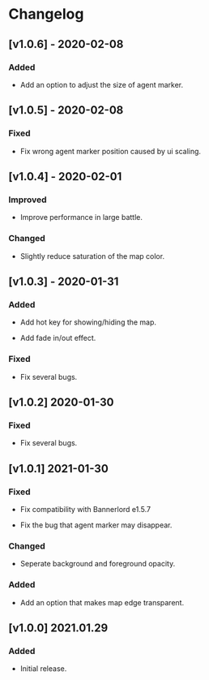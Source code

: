 # Changelog

## [v1.0.6] - 2020-02-08
### Added
- Add an option to adjust the size of agent marker.

## [v1.0.5] - 2020-02-08
### Fixed
- Fix wrong agent marker position caused by ui scaling.

## [v1.0.4] - 2020-02-01

### Improved
- Improve performance in large battle.

### Changed
- Slightly reduce saturation of the map color.

## [v1.0.3] - 2020-01-31

### Added
- Add hot key for showing/hiding the map.

- Add fade in/out effect.

### Fixed
- Fix several bugs.

## [v1.0.2] 2020-01-30
### Fixed
- Fix several bugs.

## [v1.0.1] 2021-01-30

### Fixed
- Fix compatibility with Bannerlord e1.5.7

- Fix the bug that agent marker may disappear.

### Changed
- Seperate background and foreground opacity.

### Added
- Add an option that makes map edge transparent.

## [v1.0.0] 2021.01.29
### Added
- Initial release.